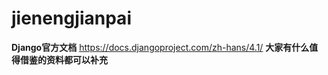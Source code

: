 # jienengjianpai

**Django官方文档**   https://docs.djangoproject.com/zh-hans/4.1/
**大家有什么值得借鉴的资料都可以补充**
